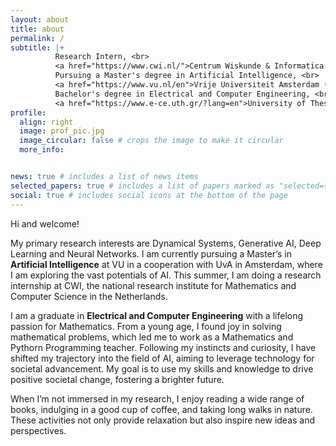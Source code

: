 ```yaml
---
layout: about
title: about
permalink: /
subtitle: |+
          Research Intern, <br>
          <a href="https://www.cwi.nl/">Centrum Wiskunde & Informatica (CWI)</a>, Netherlands <br><br>
          Pursuing a Master's degree in Artificial Intelligence, <br>
          <a href="https://www.vu.nl/en">Vrije Universiteit Amsterdam (VU)</a> <br><br>
          Bachelor's degree in Electrical and Computer Engineering, <br>
          <a href="https://www.e-ce.uth.gr/?lang=en">University of Thessaly (UTH)</a>
profile:
  align: right
  image: prof_pic.jpg
  image_circular: false # crops the image to make it circular
  more_info:


news: true # includes a list of news items
selected_papers: true # includes a list of papers marked as "selected={true}"
social: true # includes social icons at the bottom of the page
---
```

<!-- 
Write your biography here. Tell the world about yourself. Link to your favorite [subreddit](http://reddit.com). You can put a picture in, too. The code is already in, just name your picture `prof_pic.jpg` and put it in the `img/` folder.

Put your address / P.O. box / other info right below your picture. You can also disable any of these elements by editing `profile` property of the YAML header of your `_pages/about.md`. Edit `_bibliography/papers.bib` and Jekyll will render your [publications page](/al-folio/publications/) automatically.

Link to your social media connections, too. This theme is set up to use [Font Awesome icons](https://fontawesome.com/) and [Academicons](https://jpswalsh.github.io/academicons/), like the ones below. Add your Facebook, Twitter, LinkedIn, Google Scholar, or just disable all of them. -->


Hi and welcome! 

My primary research interests are Dynamical Systems, Generative AI,  Deep Learning and Neural Networks. I am currently pursuing a Master’s in **Artificial Intelligence** at VU in a cooperation with UvA in Amsterdam, where I am exploring the vast potentials of AI. This summer, I am doing a research internship at CWI, the national research institute for Mathematics and Computer Science in the Netherlands.

I am a graduate in **Electrical and Computer Engineering** with a lifelong passion for Mathematics. From a young age, I found joy in solving mathematical problems, which led me to work as a Mathematics and Pythorn Programming teacher. Following my instincts and curiosity, I have shifted my trajectory into the field of AI, aiming to leverage technology for societal advancement. My goal is to use my skills and knowledge to drive positive societal change, fostering a brighter future.

When I’m not immersed in my research, I enjoy reading a wide range of books, indulging in a good cup of coffee, and taking long walks in nature. These activities not only provide relaxation but also inspire new ideas and perspectives.